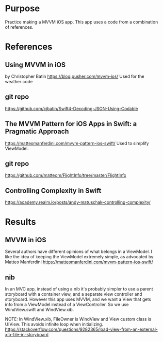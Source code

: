 # Purpose
Practice making a MVVM iOS app.
This app uses a code from a combination of references.

# References

## Using MVVM in iOS
by Christopher Batin
https://blog.pusher.com/mvvm-ios/
Used for the weather code

## git repo
https://github.com/cjbatin/Swift4-Decoding-JSON-Using-Codable

## The MVVM Pattern for iOS Apps in Swift: a Pragmatic Approach
https://matteomanferdini.com/mvvm-pattern-ios-swift/
Used to simplify ViewModel.

## git repo
https://github.com/matteom/FlightInfo/tree/master/FlightInfo

## Controlling Complexity in Swift
https://academy.realm.io/posts/andy-matuschak-controlling-complexity/

# Results

## MVVM in iOS
Several authors have different opinions of what belongs in a ViewModel.
I like the idea of keeping the ViewModel extremely simple, as advocated by Matteo Manferdini
https://matteomanferdini.com/mvvm-pattern-ios-swift/

## nib
In an MVC app, instead of using a nib it's probably simpler to use a parent storyboard with a container view,
and a separate view controller and storyboard.
However this app uses MVVM, and we want a View that gets info from a ViewModel instead of a ViewController. So we use WindView.swift and WindView.xib.

NOTE: In WindView.xib, FileOwner is WindView and View custom class is UIView.
This avoids infinite loop when initializing.
https://stackoverflow.com/questions/9282365/load-view-from-an-external-xib-file-in-storyboard
